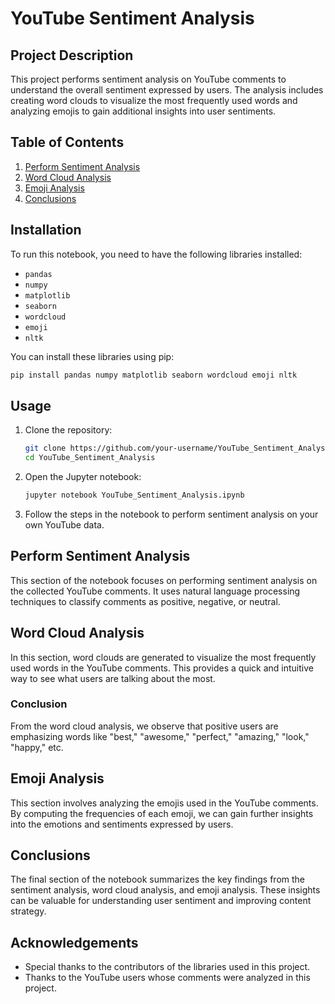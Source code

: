 
# YouTube Sentiment Analysis

## Project Description

This project performs sentiment analysis on YouTube comments to understand the overall sentiment expressed by users. The analysis includes creating word clouds to visualize the most frequently used words and analyzing emojis to gain additional insights into user sentiments.

## Table of Contents

1. [Perform Sentiment Analysis](#perform-sentiment-analysis)
2. [Word Cloud Analysis](#word-cloud-analysis)
3. [Emoji Analysis](#emoji-analysis)
4. [Conclusions](#conclusions)

## Installation

To run this notebook, you need to have the following libraries installed:

- `pandas`
- `numpy`
- `matplotlib`
- `seaborn`
- `wordcloud`
- `emoji`
- `nltk`

You can install these libraries using pip:

```bash
pip install pandas numpy matplotlib seaborn wordcloud emoji nltk
```

## Usage

1. Clone the repository:

    ```bash
    git clone https://github.com/your-username/YouTube_Sentiment_Analysis.git
    cd YouTube_Sentiment_Analysis
    ```

2. Open the Jupyter notebook:

    ```bash
    jupyter notebook YouTube_Sentiment_Analysis.ipynb
    ```

3. Follow the steps in the notebook to perform sentiment analysis on your own YouTube data.

## Perform Sentiment Analysis

This section of the notebook focuses on performing sentiment analysis on the collected YouTube comments. It uses natural language processing techniques to classify comments as positive, negative, or neutral.

## Word Cloud Analysis

In this section, word clouds are generated to visualize the most frequently used words in the YouTube comments. This provides a quick and intuitive way to see what users are talking about the most.

### Conclusion

From the word cloud analysis, we observe that positive users are emphasizing words like "best," "awesome," "perfect," "amazing," "look," "happy," etc.

## Emoji Analysis

This section involves analyzing the emojis used in the YouTube comments. By computing the frequencies of each emoji, we can gain further insights into the emotions and sentiments expressed by users.

## Conclusions

The final section of the notebook summarizes the key findings from the sentiment analysis, word cloud analysis, and emoji analysis. These insights can be valuable for understanding user sentiment and improving content strategy.

## Acknowledgements

- Special thanks to the contributors of the libraries used in this project.
- Thanks to the YouTube users whose comments were analyzed in this project.

